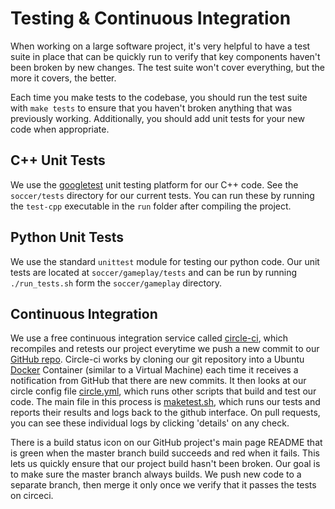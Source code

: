 
# Testing & Continuous Integration

When working on a large software project, it's very helpful to have a test suite in place that can be quickly run to verify that key components haven't been broken by new changes.  The test suite won't cover everything, but the more it covers, the better.

Each time you make tests to the codebase, you should run the test suite with `make tests` to ensure that you haven't broken anything that was previously working.  Additionally, you should add unit tests for your new code when appropriate.


## C++ Unit Tests

We use the [googletest](https://code.google.com/p/googletest/) unit testing platform for our C++ code.  See the `soccer/tests` directory for our current tests.  You can run these by running the `test-cpp` executable in the `run` folder after compiling the project.


## Python Unit Tests

We use the standard `unittest` module for testing our python code.  Our unit tests are located at `soccer/gameplay/tests` and can be run by running `./run_tests.sh` form the `soccer/gameplay` directory.


## Continuous Integration

We use a free continuous integration service called [circle-ci](http://circleci.com), which recompiles and retests our project everytime we push a new commit to our [GitHub repo](http://github.com/robojackets/robocup-software).  Circle-ci works by cloning our git repository into a Ubuntu [Docker](https://www.docker.com) Container (similar to a Virtual Machine) each time it receives a notification from GitHub that there are new commits.  It then looks at our circle config file [circle.yml](../circle.yml), which runs other scripts that build and test our code. The main file in this process is [maketest.sh](../util/docker/maketest.sh), which runs our tests and reports their results and logs back to the github interface. On pull requests, you can see these individual logs by clicking 'details' on any check.

There is a build status icon on our GitHub project's main page README that is green when the master branch build succeeds and red when it fails.  This lets us quickly ensure that our project build hasn't been broken.  Our goal is to make sure the master branch always builds.  We push new code to a separate branch, then merge it only once we verify that it passes the tests on circeci.
